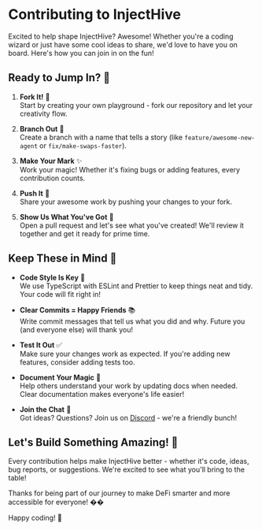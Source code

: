 # Contributing to InjectHive

Excited to help shape InjectHive? Awesome! Whether you're a coding wizard or just have some cool ideas to share, we'd love to have you on board. Here's how you can join in on the fun!

## Ready to Jump In? 🚀

1. **Fork It!** 🍴  
   Start by creating your own playground - fork our repository and let your creativity flow.

2. **Branch Out** 🌿  
   Create a branch with a name that tells a story (like `feature/awesome-new-agent` or `fix/make-swaps-faster`).

3. **Make Your Mark** ✨  
   Work your magic! Whether it's fixing bugs or adding features, every contribution counts.

4. **Push It** 🚀  
   Share your awesome work by pushing your changes to your fork.

5. **Show Us What You've Got** 🎯  
   Open a pull request and let's see what you've created! We'll review it together and get it ready for prime time.

## Keep These in Mind 📝

- **Code Style Is Key** 💅  
  We use TypeScript with ESLint and Prettier to keep things neat and tidy. Your code will fit right in!

- **Clear Commits = Happy Friends** 📚  
  Write commit messages that tell us what you did and why. Future you (and everyone else) will thank you!

- **Test It Out** ✅  
  Make sure your changes work as expected. If you're adding new features, consider adding tests too.

- **Document Your Magic** 📖  
  Help others understand your work by updating docs when needed. Clear documentation makes everyone's life easier!

- **Join the Chat** 💬  
  Got ideas? Questions? Join us on [Discord](https://discord.gg/xv7bcRpgUw) - we're a friendly bunch!

## Let's Build Something Amazing! 🌟

Every contribution helps make InjectHive better - whether it's code, ideas, bug reports, or suggestions. We're excited to see what you'll bring to the table!

Thanks for being part of our journey to make DeFi smarter and more accessible for everyone! ��

Happy coding! 🚀
